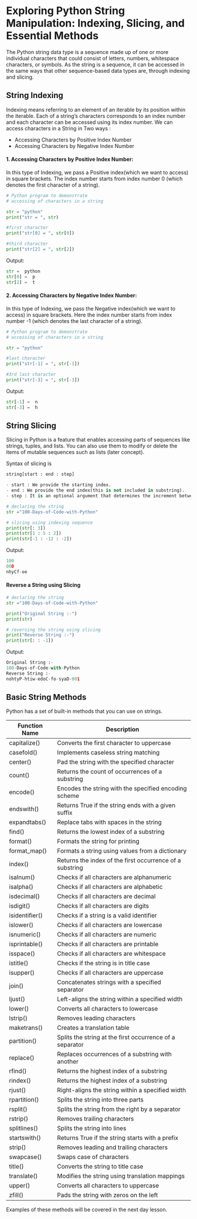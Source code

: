 # Exploring Python String Manipulation: Indexing, Slicing, and Essential Methods

The Python string data type is a sequence made up of one or more individual characters that could consist of letters, numbers, whitespace characters, or symbols. As the string is a sequence, it can be accessed in the same ways that other sequence-based data types are, through indexing and slicing.

## String Indexing 
Indexing means referring to an element of an iterable by its position within the iterable. Each of a string’s characters corresponds to an index number and each character can be accessed using its index number. We can access characters in a String in Two ways :

- Accessing Characters by Positive Index Number
- Accessing Characters by Negative Index Number

#### 1. Accessing Characters by Positive Index Number:
 In this type of Indexing, we pass a Positive index(which we want to access) in square brackets. The index number starts from index number 0 (which denotes the first character of a string).

```python
# Python program to demonstrate
# accessing of characters in a string

str = "python"
print("str = ", str)

#first character
print("str[0] = ", str[0])

#third character
print("str[2] = ", str[2])

```
Output:
```python
str =  python
str[0] =  p
str[2] =  t
```
#### 2. Accessing Characters by Negative Index Number:

In this type of Indexing, we pass the Negative index(which we want to access) in square brackets. Here the index number starts from index number -1 (which denotes the last character of a string).
    
```python
# Python program to demonstrate
# accessing of characters in a string

str = "python"

#last character
print("str[-1] = ", str[-1])

#3rd last character
print("str[-3] = ", str[-3])
```
Output:
```python
str[-1] =  n
str[-3] =  h
```

## String Slicing

Slicing in Python is a feature that enables accessing parts of sequences like strings, tuples, and lists. You can also use them to modify or delete the items of mutable sequences such as lists (later concept).

Syntax of slicing is

```python
string[start : end : step]

- start : We provide the starting index.
- end : We provide the end index(this is not included in substring).
- step : It is an optional argument that determines the increment between each index for slicing.
```

```python
# declaring the string
str ="100-Days-of-Code-with-Python"

# slicing using indexing sequence
print(str[: 3])
print(str[1 : 5 : 2])
print(str[-1 : -12 : -2])
```

Output:
```python
100
00D
nhyCf-oe
```

#### Reverse a String using Slicing

```python
# declaring the string
str ="100-Days-of-Code-with-Python"

print("Original String :-")
print(str)

# reversing the string using slicing
print("Reverse String :-")
print(str[: : -1])
```

Output:
```python
Original String :-
100-Days-of-Code-with-Python
Reverse String :-
nohtyP-htiw-edoC-fo-syaD-001
```

## Basic String Methods

Python has a set of built-in methods that you can use on strings.


| Function Name | Description                                              |
|---------------|----------------------------------------------------------|
| capitalize()  | Converts the first character to uppercase                |
| casefold()    | Implements caseless string matching                     |
| center()      | Pad the string with the specified character             |
| count()       | Returns the count of occurrences of a substring         |
| encode()      | Encodes the string with the specified encoding scheme  |
| endswith()    | Returns True if the string ends with a given suffix     |
| expandtabs()  | Replace tabs with spaces in the string                  |
| find()        | Returns the lowest index of a substring                 |
| format()      | Formats the string for printing                        |
| format_map()  | Formats a string using values from a dictionary        |
| index()       | Returns the index of the first occurrence of a substring|
| isalnum()     | Checks if all characters are alphanumeric             |
| isalpha()     | Checks if all characters are alphabetic               |
| isdecimal()   | Checks if all characters are decimal                  |
| isdigit()     | Checks if all characters are digits                   |
| isidentifier()| Checks if a string is a valid identifier              |
| islower()     | Checks if all characters are lowercase                |
| isnumeric()   | Checks if all characters are numeric                  |
| isprintable() | Checks if all characters are printable                |
| isspace()     | Checks if all characters are whitespace               |
| istitle()     | Checks if the string is in title case                 |
| isupper()     | Checks if all characters are uppercase                |
| join()        | Concatenates strings with a specified separator       |
| ljust()       | Left-aligns the string within a specified width       |
| lower()       | Converts all characters to lowercase                 |
| lstrip()      | Removes leading characters                            |
| maketrans()   | Creates a translation table                           |
| partition()   | Splits the string at the first occurrence of a separator|
| replace()     | Replaces occurrences of a substring with another     |
| rfind()       | Returns the highest index of a substring             |
| rindex()      | Returns the highest index of a substring             |
| rjust()       | Right-aligns the string within a specified width     |
| rpartition()  | Splits the string into three parts                   |
| rsplit()      | Splits the string from the right by a separator      |
| rstrip()      | Removes trailing characters                          |
| splitlines()  | Splits the string into lines                         |
| startswith()  | Returns True if the string starts with a prefix      |
| strip()       | Removes leading and trailing characters              |
| swapcase()    | Swaps case of characters                             |
| title()       | Converts the string to title case                    |
| translate()   | Modifies the string using translation mappings      |
| upper()       | Converts all characters to uppercase                 |
| zfill()       | Pads the string with zeros on the left               |

Examples of these methods will be covered in the next day lesson.